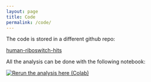 ```yaml
---
layout: page
title: Code
permalink: /code/
---
```


The code is stored in a different github repo:

<a href="https://github.com/Will-Raymond/human_riboswitch_hits" target="_blank" rel="noopener noreferrer">human-riboswitch-hits</a>

All the analysis can be done with the following notebook:

[![Rerun the analysis here (Colab)](https://colab.research.google.com/assets/colab-badge.svg)](https://colab.research.google.com/drive/1ThbS0ayh1q0u_45qELKpc0z-MZoVbYXp?usp=sharing)
